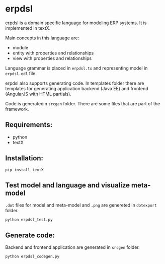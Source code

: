 # erpdsl

erpdsl is a domain specific language for modeling ERP systems. It is implemented in textX.

Main concepts in this language are:
- module
- entity with properties and relationships
- view with properties and relationships

Language grammar is placed in `erpdsl.tx` and representing model in `erpdsl.edl` file.

erpdsl also supports generating code. In templates folder there are templates for generating
application backend (Java EE) and frontend (AngularJS with HTML partials).

Code is generatedin `srcgen` folder. There are some files that are part of the framework.

## Requirements:
- python
- textX

## Installation:
```
pip install textX
```

## Test model and language and visualize meta-model
`.dot` files for model and meta-model and `.png` are genereted in `dotexport` folder.
```
python erpdsl_test.py
```

## Generate code:
Backend and frontend application are generated in `srcgen` folder.
```
python erpdsl_codegen.py
```
